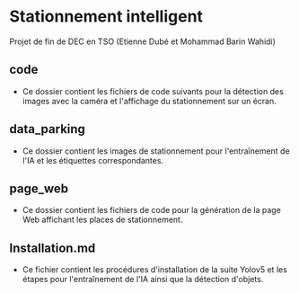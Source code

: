 # Stationnement intelligent
Projet de fin de DEC en TSO (Etienne Dubé et Mohammad Barin Wahidi)

## code 
* Ce dossier contient les fichiers de code suivants pour la détection des images avec la caméra et l'affichage du stationnement sur un écran.

## data_parking 
* Ce dossier contient les images de stationnement pour l'entraînement de l'IA et les étiquettes correspondantes.

## page_web
* Ce dossier contient les fichiers de code pour la génération de la page Web affichant les places de stationnement.

## Installation.md 
* Ce fichier contient les procédures d'installation de la suite Yolov5 et les étapes pour l'entraînement de l'IA ainsi que la détection d'objets.

